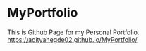 # MyPortfolio
This is Github Page for my Personal Portfolio.
https://adityahegde02.github.io/MyPortfolio/
